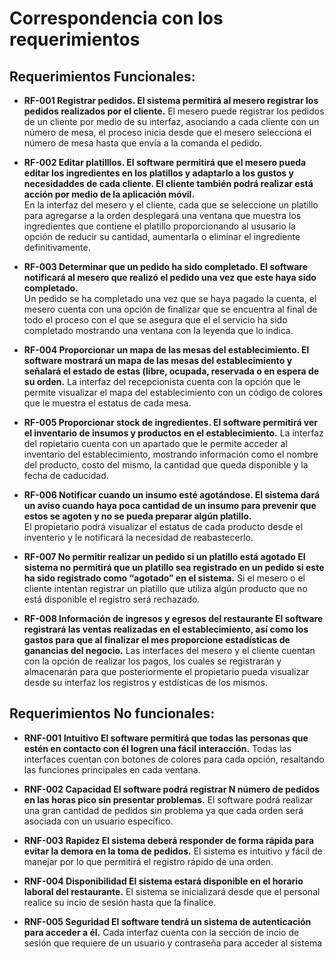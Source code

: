 # Correspondencia con los requerimientos

## Requerimientos Funcionales:
* **RF-001 Registrar pedidos. El sistema permitirá al mesero registrar los pedidos realizados por el cliente.**
El mesero puede registrar los pedidos de un cliente por medio de su interfaz, asociando a cada cliente con un número de mesa, el proceso inicia desde que el mesero selecciona el número de mesa hasta que envía a la comanda el pedido.

* **RF-002 Editar platilllos. El software permitirá que el mesero pueda editar los ingredientes en los platillos y adaptarlo a los gustos y necesidaddes de cada cliente. El cliente también podrá realizar está acción por medio de la aplicación móvil.**  
En la interfaz del mesero y el cliente, cada que se seleccione un platillo para agregarse a la orden desplegará una ventana que muestra los ingredientes que contiene el platillo proporcionando al ususario la opción de reducir su cantidad, aumentarla o eliminar el ingrediente definitivamente.

* **RF-003 Determinar que un pedido ha sido completado. El software notificará al mesero que realizó el pedido una vez que este haya sido completado.**  
Un pedido se ha completado una vez que se haya pagado la cuenta, el mesero cuenta con una opción de finalizar que se encuentra al final de todo el proceso con el que se asegura que el el servicio ha sido completado mostrando una ventana con la leyenda que lo indica.

* **RF-004 Proporcionar un mapa de las mesas del establecimiento. El software mostrará un mapa de las mesas del establecimiento y señalará el estado de estas (libre, ocupada, reservada o en espera de su orden.**
La interfaz del recepcionista cuenta con la opción que le permite visualizar el mapa del establecimiento con un código de colores que le muestra el estatus de cada mesa.

* **RF-005 Proporcionar stock de ingredientes. El software permitirá ver el inventario de insumos y productos en el establecimiento.** 
La interfaz del ropietario cuenta con un apartado que le permite acceder al inventario del establecimiento, mostrando información como el nombre del producto, costo del mismo, la cantidad que queda disponible y la fecha de caducidad.

* **RF-006 Notificar cuando un insumo esté agotándose. El sistema dará un aviso cuando haya poca cantidad de un insumo para prevenir que estos se agoten y no se pueda preparar algún platillo.**  
El propietario podrá visualizar el estatus de cada producto desde el inventerio y le notificará la necesidad de reabastecerlo.

* **RF-007 No permitir realizar un pedido si un platillo está agotado El sistema no permitirá que un platillo sea registrado en un pedido si este ha sido registrado como “agotado” en el sistema.** 
Si el mesero o el cliente intentan registrar un platillo que utiliza algún producto que no está disponible el registro será rechazado.

* **RF-008 Información de ingresos y egresos del restaurante El software registrará las ventas realizadas en el establecimiento, así como los gastos para que al finalizar el mes proporcione estadísticas de ganancias del negocio.** 
Las interfaces del mesero y el cliente cuentan con la opción de realizar los pagos, los cuales se registrarán y almacenarán para que posteriormente el propietario pueda visualizar desde su interfaz los registros y estdísticas de los mismos.


## Requerimientos No funcionales:
  * **RNF-001 Intuitivo El software permitirá que todas las personas que estén en contacto con él logren una fácil interacción.**
  Todas las interfaces cuentan con botones de colores para cada opción, resaltando las funciones principales en  cada ventana.

  * **RNF-002 Capacidad El software podrá registrar N número de pedidos en las horas pico sin presentar problemas.**
   El software podrá realizar una gran cantidad de pedidos sin problema ya que cada orden será asociada con un usuario específico.

  * **RNF-003 Rapidez El sistema deberá responder de forma rápida para evitar la demora en la toma de pedidos.**
  El sistema es intuitivo y fácil de manejar por lo que permitirá el registro rápido de una orden.

  * **RNF-004 Disponibilidad El sistema estará disponible en el horario laboral del restaurante.**
    El sistema se inicializará desde que el personal realice su incio de sesión hasta que la finalice.

  * **RNF-005 Seguridad El software tendrá un sistema de autenticación para acceder a él.**
   Cada interfaz cuenta con la sección de incio de sesión que requiere de un  usuario y contraseña para acceder al sistema

